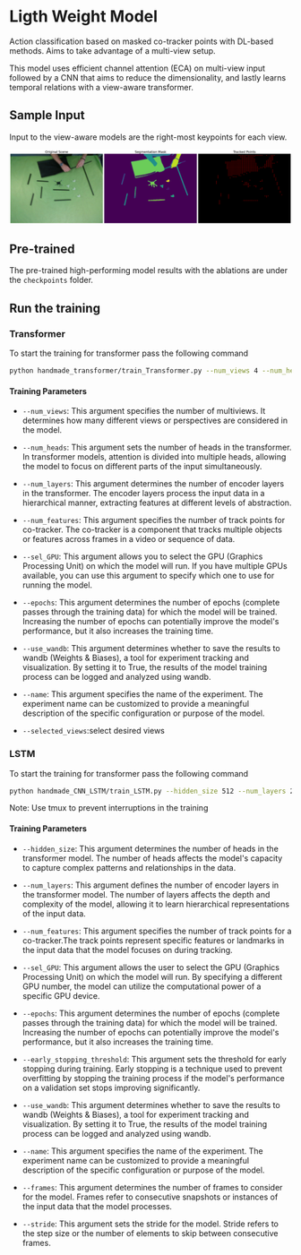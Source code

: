 # Ligth Weight Model

Action classification based on masked co-tracker points with DL-based methods. Aims to take advantage of a multi-view setup.

This model uses efficient channel attention (ECA) on multi-view input followed by a CNN that aims to reduce the dimensionality, and lastly learns temporal relations with a view-aware transformer.


## Sample Input

Input to the view-aware models are the right-most keypoints for each view.

![deva_co_tracker](/imgs/Placeholder.png)

## Pre-trained
The pre-trained high-performing model results with the ablations are under the `checkpoints` folder.

## Run the training

### Transformer

To start the training for transformer pass the following command 
```bash
python handmade_transformer/train_Transformer.py --num_views 4 --num_heads 8 --num_layers 2 --num_features 9500 --sel_GPU 1 --epochs 200 --lr 1e-4 --dr_rate 0.5 --selected_views 0 1 3 6 --use_wandb True --name transfomer_action_onlyViewAwareTransformerDifferentViews --batch_size 1
```


#### Training Parameters

- `--num_views`: This argument specifies the number of multiviews. It determines how many different views or perspectives are considered in the model.

- `--num_heads`: This argument sets the number of heads in the transformer. In transformer models, attention is divided into multiple heads, allowing the model to focus on different parts of the input simultaneously.

- `--num_layers`: This argument determines the number of encoder layers in the transformer. The encoder layers process the input data in a hierarchical manner, extracting features at different levels of abstraction.

- `--num_features`: This argument specifies the number of track points for co-tracker.  The co-tracker is a component that tracks multiple objects or features across frames in a video or sequence of data.

- `--sel_GPU`: This argument allows you to select the GPU (Graphics Processing Unit) on which the model will run.  If you have multiple GPUs available, you can use this argument to specify which one to use for running the model.

- `--epochs`: This argument determines the number of epochs (complete passes through the training data) for which the model will be trained.  Increasing the number of epochs can potentially improve the model's performance, but it also increases the training time.

- `--use_wandb`: This argument determines whether to save the results to wandb (Weights & Biases), a tool for experiment tracking and visualization. By setting it to True, the results of the model training process can be logged and analyzed using wandb.

- `--name`: This argument specifies the name of the experiment. The experiment name can be customized to provide a meaningful description of the specific configuration or purpose of the model.

- `--selected_views`:select desired views

### LSTM

To start the training for transformer pass the following command 
```bash
python handmade_CNN_LSTM/train_LSTM.py --hidden_size 512 --num_layers 2 --grid_size 20 --sel_GPU 1 --epochs 100 --early_stopping_threshold 0.001 --use_wandb True --name co_tracker+lstm --frames 5
```
Note: Use tmux to prevent interruptions in the training

#### Training Parameters


- `--hidden_size`: This argument determines the number of heads in the transformer model. The number of heads affects the model's capacity to capture complex patterns and relationships in the data.

- `--num_layers`: This argument defines the number of encoder layers in the transformer model. The number of layers affects the depth and complexity of the model, allowing it to learn hierarchical representations of the input data.

- `--num_features`: This argument specifies the number of track points for a co-tracker.The track points represent specific features or landmarks in the input data that the model focuses on during tracking.

- `--sel_GPU`: This argument allows the user to select the GPU (Graphics Processing Unit) on which the model will run. By specifying a different GPU number, the model can utilize the computational power of a specific GPU device.

- `--epochs`: This argument determines the number of epochs (complete passes through the training data) for which the model will be trained.  Increasing the number of epochs can potentially improve the model's performance, but it also increases the training time.

- `--early_stopping_threshold`: This argument sets the threshold for early stopping during training. Early stopping is a technique used to prevent overfitting by stopping the training process if the model's performance on a validation set stops improving significantly.

- `--use_wandb`: This argument determines whether to save the results to wandb (Weights & Biases), a tool for experiment tracking and visualization. By setting it to True, the results of the model training process can be logged and analyzed using wandb.

- `--name`: This argument specifies the name of the experiment. The experiment name can be customized to provide a meaningful description of the specific configuration or purpose of the model.

- `--frames`: This argument determines the number of frames to consider for the model. Frames refer to consecutive snapshots or instances of the input data that the model processes.

- `--stride`: This argument sets the stride for the model. Stride refers to the step size or the number of elements to skip between consecutive frames.


